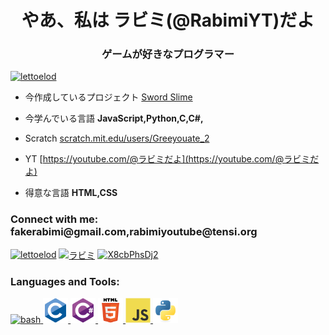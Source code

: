 <h1 align="center">やあ、私は ラビミ(@RabimiYT)だよ</h1>
<h3 align="center">ゲームが好きなプログラマー</h3>

<p align="left"> <a href="https://twitter.com/lettoelod" target="blank"><img src="https://img.shields.io/twitter/follow/lettoelod?logo=twitter&style=for-the-badge" alt="lettoelod" /></a> </p>

- 今作成しているプロジェクト [Sword Slime](https://github.com/Sword-Slime/Sword-Slime.github.io)

- 今学んでいる言語 **JavaScript,Python,C,C#,**

- Scratch [scratch.mit.edu/users/Greeyouate_2](scratch.mit.edu/users/Greeyouate_2)

- YT [https://youtube.com/@ラビミだよ](https://youtube.com/@ラビミだよ)

- 得意な言語 **HTML,CSS**


<h3 align="left">Connect with me: fakerabimi@gmail.com,rabimiyoutube@tensi.org</h3>
<p align="left">
<a href="https://twitter.com/lettoelod" target="blank"><img align="center" src="https://raw.githubusercontent.com/rahuldkjain/github-profile-readme-generator/master/src/images/icons/Social/twitter.svg" alt="lettoelod" height="30" width="40" /></a>
<a href="https://www.youtube.com/c/ラビミ" target="blank"><img align="center" src="https://raw.githubusercontent.com/rahuldkjain/github-profile-readme-generator/master/src/images/icons/Social/youtube.svg" alt="ラビミ" height="30" width="40" /></a>
<a href="https://discord.gg/X8cbPhsDj2" target="blank"><img align="center" src="https://cdn.worldvectorlogo.com/logos/discord-6.svg" alt="X8cbPhsDj2" height="30" width="40" /></a>
</p>

<h3 align="left">Languages and Tools:</h3>
<p align="left"> <a href="https://www.gnu.org/software/bash/" target="_blank" rel="noreferrer"> <img src="https://www.vectorlogo.zone/logos/gnu_bash/gnu_bash-icon.svg" alt="bash" width="40" height="40"/> </a> <a href="https://www.cprogramming.com/" target="_blank" rel="noreferrer"> <img src="https://raw.githubusercontent.com/devicons/devicon/master/icons/c/c-original.svg" alt="c" width="40" height="40"/> </a> <a href="https://www.w3schools.com/cs/" target="_blank" rel="noreferrer"> <img src="https://raw.githubusercontent.com/devicons/devicon/master/icons/csharp/csharp-original.svg" alt="csharp" width="40" height="40"/> </a> <a href="https://www.w3.org/html/" target="_blank" rel="noreferrer"> <img src="https://raw.githubusercontent.com/devicons/devicon/master/icons/html5/html5-original-wordmark.svg" alt="html5" width="40" height="40"/> </a> <a href="https://developer.mozilla.org/en-US/docs/Web/JavaScript" target="_blank" rel="noreferrer"> <img src="https://raw.githubusercontent.com/devicons/devicon/master/icons/javascript/javascript-original.svg" alt="javascript" width="40" height="40"/> </a> <a href="https://www.python.org" target="_blank" rel="noreferrer"> <img src="https://raw.githubusercontent.com/devicons/devicon/master/icons/python/python-original.svg" alt="python" width="40" height="40"/> </a> </p>
